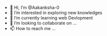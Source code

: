 - 👋 Hi, I’m @Aakanksha-0
- 👀 I’m interested in exploring new knowledges
- 🌱 I’m currently learning web Devlopment
- 💞️ I’m looking to collaborate on ...
- 📫 How to reach me ...

<!---
Aakanksha-0/Aakanksha-0 is a ✨ special ✨ repository because its `README.md` (this file) appears on your GitHub profile.
You can click the Preview link to take a look at your changes.
--->
